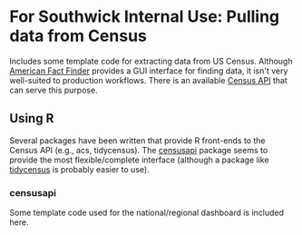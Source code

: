 # For Southwick Internal Use: Pulling data from Census

Includes some template code for extracting data from US Census. Although [American Fact Finder](https://factfinder.census.gov/faces/nav/jsf/pages/index.xhtml) provides a GUI interface for finding data, it isn't very well-suited to production workflows. There is an available [Census API](https://www.census.gov/developers/) that can serve this purpose.

## Using R

Several packages have been written that provide R front-ends to the Census API (e.g., acs, tidycensus). The [censusapi](https://hrecht.github.io/censusapi/) package seems to provide the most flexible/complete interface (although a package like [tidycensus](https://walkerke.github.io/tidycensus/) is probably easier to use).

### censusapi

Some template code used for the national/regional dashboard is included here.
